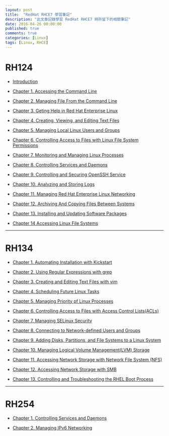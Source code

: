 ```yaml
---
layout: post
title:  "RedHat RHCE7 學習筆記"
description: "此文章記錄學習 RedHat RHCE7 時所留下的相關筆記"
date: 2016-04-26 00:00:00
published: true
comments: true
categories: [Linux]
tags: [Linux, RHCE]
---
```


RH124
=====

- [Introduction](https://github.com/godleon/godleon.github.io/blob/master/_posts/2016/2016-02-17-RHCE7-RH124-LearningNotes-CH01_03.md#intro)

- [Chapter 1. Accessing the Command Line](https://github.com/godleon/godleon.github.io/blob/master/_posts/2016/2016-02-17-RHCE7-RH124-LearningNotes-CH01_03.md#ch1)

- [Chapter 2. Managing File From the Command Line](https://github.com/godleon/godleon.github.io/blob/master/_posts/2016/2016-02-17-RHCE7-RH124-LearningNotes-CH01_03.md#ch2)

- [Chapter 3. Geting Help in Red Hat Enterprise Linux](https://github.com/godleon/godleon.github.io/blob/master/_posts/2016/2016-02-17-RHCE7-RH124-LearningNotes-CH01_03.md#ch3)

- [Chapter 4. Creating, Viewing, and Editing Text Files](https://github.com/godleon/godleon.github.io/blob/master/_posts/2016/2016-04-03-RHCE7-RH124-LearningNotes-CH04_06.md#ch4)

- [Chapter 5. Managing Local Linux Users and Groups](https://github.com/godleon/godleon.github.io/blob/master/_posts/2016/2016-04-03-RHCE7-RH124-LearningNotes-CH04_06.md#ch5)

- [Chapter 6. Controlling Access to Files with Linux File System Permissions](https://github.com/godleon/godleon.github.io/blob/master/_posts/2016/2016-04-03-RHCE7-RH124-LearningNotes-CH04_06.md#ch6)

- [Chapter 7. Monitoring and Managing Linux Processes](https://github.com/godleon/godleon.github.io/blob/master/_posts/2016/2016-04-14-RHCE7-RH124-LearningNotes-CH07_MonitoringAndManagingLinuxProcesses.md)

- [Chapter 8. Controlling Services and Daemons](https://github.com/godleon/godleon.github.io/blob/master/_posts/2016/2016-04-19-RHCE7-RH124-LearningNotes-CH08_ControllingServicesAndDaemons.md)

- [Chapter 9. Controlling and Securing OpenSSH Service](https://github.com/godleon/godleon.github.io/blob/master/_posts/2016/2016-04-20-RHCE7-RH124-LearningNotes-CH09_ConfiguringAndSecuringOpenSSHService.md)

- [Chapter 10. Analyzing and Storing Logs](https://github.com/godleon/godleon.github.io/blob/master/_posts/2016/2016-04-25-RHCE7-RH124-LearningNotes-CH10_AnalyzingAndStoringLogs.md)

- [Chapter 11. Managing Red Hat Enterprise Linux Networking](https://github.com/godleon/godleon.github.io/blob/master/_posts/2016/2016-04-26-RHCE7-RH124-LearningNotes-CH11_ManagingRedHatEnterpriseLinuxNetworking.md)

- [Chapter 12. Archiving And Copying Files Between Systems](https://github.com/godleon/godleon.github.io/blob/master/_posts/2016/2016-04-27-RHCE7-RH124-LearningNotes-CH12-ArchvingAndCopyingFilesBetweenSystems.md)

- [Chapter 13. Installing and Updating Software Packages](https://github.com/godleon/godleon.github.io/blob/master/_posts/2016/2016-04-28-RHCE7-RH124-LearningNotes-CH13_InstallingAndUpdatingSoftwarePackages.md)

- [Chapter 14 Accessing Linux File Systems](https://github.com/godleon/godleon.github.io/blob/master/_posts/2016/2016-04-28-RHCE7-RH124-LearningNotes-CH14_AccessingLinuxFileSystems.md)

---------------------------------

RH134
=====

- [Chapter 1. Automating Installation with Kickstart](https://github.com/godleon/godleon.github.io/blob/master/_posts/2016/2016-04-29-RHCE7-RH134-LearningNotes-CH01_AutomatingInstallationWithKickstart.md)

- [Chapter 2. Using Regular Expressions with grep](https://github.com/godleon/godleon.github.io/blob/master/_posts/2016/2016-04-29-RHCE7-RH134-LearningNotes-CH02_UsingRegularExpressionsWithGrep.md)

- [Chapter 3. Creating and Editing Text Files with vim](https://github.com/godleon/godleon.github.io/blob/master/_posts/2016/2016-05-05-RHCE7-RH134-LearningNotes-CH03_CreatingAndEditingTextFilesWithVim.md)

- [Chapter 4. Scheduling Future Linux Tasks](https://github.com/godleon/godleon.github.io/blob/master/_posts/2016/2016-05-05-RHCE7-RH134-LearningNotes-CH04_SchedulingFutureLinuxTasks.md   )

- [Chapter 5. Managing Priority pf Linux Processes](https://github.com/godleon/godleon.github.io/blob/master/_posts/2016/2016-05-05-RHCE7-RH134-LearningNotes-CH05_ManagingPriorityOfLinuxProcesses.md)

- [Chapter 6. Controlling Access to Files with Access Control Lists(ACLs)](https://github.com/godleon/godleon.github.io/blob/master/_posts/2016/2016-05-07-RHCE7-RH134-LearningNotes-CH06_ControllingAccessToFilesWithAccessControlLists.md)

- [Chapter 7. Managing SELinux Security](https://github.com/godleon/godleon.github.io/blob/master/_posts/2016/2016-05-09-RHCE7-RH134-LearningNotes-CH07_ManagingSELinuxSecurity.md)

- [Chapter 8. Connecting to Network-defined Users and Groups](https://github.com/godleon/godleon.github.io/blob/master/_posts/2016/2016-05-10-RHCE7-RH134-LearningNotes-CH08_ConnectingToNetwork-DefinedUsersAndGroups.md)

- [Chapter 9. Adding Disks, Partitions, and File Systems to a Linux System](https://github.com/godleon/godleon.github.io/blob/master/_posts/2016/2016-05-11-RHCE7-RH134-LearningNotes-CH09_AddingDisksPartitionAndFileSystemsToALinuxSystem.md)

- [Chapter 10. Managing Logical Volume Management(LVM) Storage](https://github.com/godleon/godleon.github.io/blob/master/_posts/2016/2016-05-12-RHCE7-RH134-LearningNotes-CH10_ManagingLogicalVolumeManagement%28LVM%29Storage.md)

- [Chapter 11. Accessing Network Storage with Network File System (NFS)](https://github.com/godleon/godleon.github.io/blob/master/_posts/2016/2016-05-13-RHCE7-RH134-LearningNotes-CH11_AccessingNetworkStorageWithNetworkFileSystem%28NFS%29.md)


- [Chapter 12. Accessing Network Storage with SMB](https://github.com/godleon/godleon.github.io/blob/master/_posts/2016/2016-05-13-RHCE7-RH134-LearningNotes-CH12_AccessingNetworkStorageWithSMB.md)

- [Chapter 13. Controlling and Troubleshooting the RHEL Boot Process](https://github.com/godleon/godleon.github.io/blob/master/_posts/2016/2016-05-14-RHCE7-RH134-LearningNotes-CH13_ControllingAndTroubleshootingTheRHELBootProcess.md)

---------------------------------

RH254
=====

- [Chapter 1. Controlling Services and Daemons](https://github.com/godleon/godleon.github.io/blob/master/_posts/2016/2016-05-21-RHCE7-RH254-LearningNotes-CH01_ControllingServicesAndDaemons.md)

- [Chapter 2. Managing IPv6 Networking](https://github.com/godleon/godleon.github.io/blob/master/_posts/2016/2016-05-24-RHCE7-RH254-LearningNotes-CH02_ManagingIPv6Networking.md)
